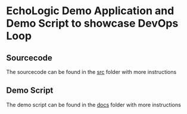 # EchoLogic Demo Application and Demo Script to showcase DevOps Loop

## Sourcecode

The sourcecode can be found in the [src](src/README.md) folder with more instructions

## Demo Script

The demo script can be found in the [docs](docs/index.md) folder with more instructions
